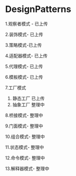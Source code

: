 # DesignPatterns

1.观察者模式 - 已上传 

2.装饰模式- 已上传

3.策略模式-已上传

4.适配器模式- 已上传

5.代理模式- 已上传

6.模板模式- 已上传

7.工厂模式 
   1. 静态工厂 已上传
   2. 抽象工厂 整理中

8.桥接模式- 整理中

9.门面模式- 整理中

10.组合模式- 整理中

11.状态模式- 整理中

12.命令模式- 整理中

13.解释器模式- 整理中


